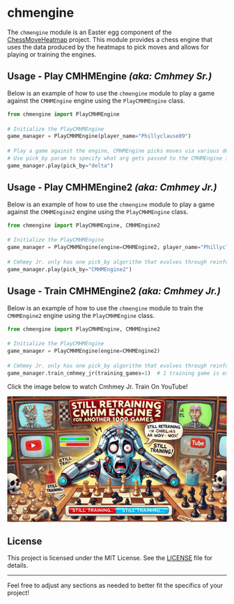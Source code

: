 # chmengine

The `chmengine` module is an Easter egg component of
the [ChessMoveHeatmap](https://github.com/Phillyclause89/ChessMoveHeatmap) project. This module provides a chess engine
that uses the data produced by the heatmaps to pick moves and allows for playing or training the engines.

## Usage - Play CMHMEngine _(aka: Cmhmey Sr.)_

Below is an example of how to use the `chmengine` module to play a game against the `CMHMEngine` engine using
the `PlayCMHMEngine` class.

```python
from chmengine import PlayCMHMEngine

# Initialize the PlayCMHMEngine
game_manager = PlayCMHMEngine(player_name="Phillyclause89")

# Play a game against the engine, CMHMEngine picks moves via various definite algorithms 
# Use pick_by param to specify what arg gets passed to the CMHMEngine instance.
game_manager.play(pick_by="delta")
```

## Usage - Play CMHMEngine2 _(aka: Cmhmey Jr.)_

Below is an example of how to use the `chmengine` module to play a game against the `CMHMEngine2` engine using
the `PlayCMHMEngine` class.

```python
from chmengine import PlayCMHMEngine, CMHMEngine2

# Initialize the PlayCMHMEngine
game_manager = PlayCMHMEngine(engine=CMHMEngine2, player_name="Phillyclause89", player_color='black')

# Cmhmey Jr. only has one pick_by algorithm that evolves through reinforcement learning updates
game_manager.play(pick_by="CMHMEngine2")
```

## Usage - Train CMHMEngine2 _(aka: Cmhmey Jr.)_

Below is an example of how to use the `chmengine` module to train the `CMHMEngine2` engine using the `PlayCMHMEngine`
class.

```python
from chmengine import PlayCMHMEngine, CMHMEngine2

# Initialize the PlayCMHMEngine
game_manager = PlayCMHMEngine(engine=CMHMEngine2)

# Cmhmey Jr. only has one pick_by algorithm that evolves through reinforcement learning updates
game_manager.train_cmhmey_jr(training_games=1)  # 1 training game is expected to take about ~45 minutes 
```

Click the image below to watch Cmhmey Jr. Train On YouTube!
<p align="center">
  <a href="https://www.youtube.com/live/_-JySFYZhjU?si=fsapzEKLV8CTVYrt" target="_blank">
    <img src="../docs/images/CMHEngine.png" alt="Watch Cmhmey Jr. Train On YouTube!" width="1000">
  </a>
</p>

## License

This project is licensed under the MIT License. See the [LICENSE](../LICENSE) file for details.

---

Feel free to adjust any sections as needed to better fit the specifics of your project!
